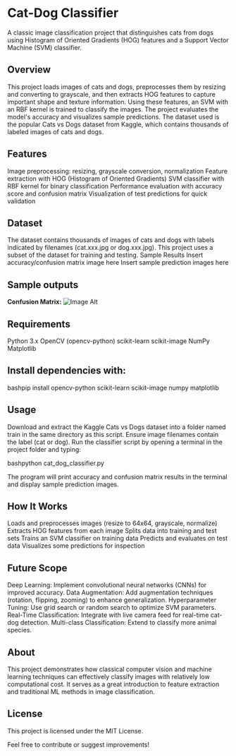 # Cat-Dog Classifier
A classic image classification project that distinguishes cats from dogs using Histogram of Oriented Gradients (HOG) features and a Support Vector Machine (SVM) classifier.

## Overview
This project loads images of cats and dogs, preprocesses them by resizing and converting to grayscale, and then extracts HOG features to capture important shape and texture information. Using these features, an SVM with an RBF kernel is trained to classify the images. The project evaluates the model's accuracy and visualizes sample predictions.
The dataset used is the popular Cats vs Dogs dataset from Kaggle, which contains thousands of labeled images of cats and dogs.

## Features
Image preprocessing: resizing, grayscale conversion, normalization
Feature extraction with HOG (Histogram of Oriented Gradients)
SVM classifier with RBF kernel for binary classification
Performance evaluation with accuracy score and confusion matrix
Visualization of test predictions for quick validation

## Dataset
The dataset contains thousands of images of cats and dogs with labels indicated by filenames (cat.xxx.jpg or dog.xxx.jpg). This project uses a subset of the dataset for training and testing.
Sample Results
Insert accuracy/confusion matrix image here
Insert sample prediction images here

## Sample outputs
**Confusion Matrix:**
![Image Alt](url)


## Requirements
Python 3.x
OpenCV (opencv-python)
scikit-learn
scikit-image
NumPy
Matplotlib

## Install dependencies with:
bashpip install opencv-python scikit-learn scikit-image numpy matplotlib

## Usage
Download and extract the Kaggle Cats vs Dogs dataset into a folder named train in the same directory as this script.
Ensure image filenames contain the label (cat or dog).
Run the classifier script by opening a terminal in the project folder and typing:

bashpython cat_dog_classifier.py

The program will print accuracy and confusion matrix results in the terminal and display sample prediction images.

## How It Works
Loads and preprocesses images (resize to 64x64, grayscale, normalize)
Extracts HOG features from each image
Splits data into training and test sets
Trains an SVM classifier on training data
Predicts and evaluates on test data
Visualizes some predictions for inspection

## Future Scope
Deep Learning: Implement convolutional neural networks (CNNs) for improved accuracy.
Data Augmentation: Add augmentation techniques (rotation, flipping, zooming) to enhance generalization.
Hyperparameter Tuning: Use grid search or random search to optimize SVM parameters.
Real-Time Classification: Integrate with live camera feed for real-time cat-dog detection.
Multi-class Classification: Extend to classify more animal species.


## About
This project demonstrates how classical computer vision and machine learning techniques can effectively classify images with relatively low computational cost. It serves as a great introduction to feature extraction and traditional ML methods in image classification.

## License
This project is licensed under the MIT License.

Feel free to contribute or suggest improvements!
